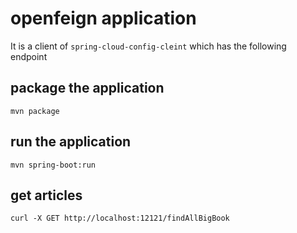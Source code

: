 # openfeign application

It is a client of `spring-cloud-config-cleint`
which has the following endpoint

## package the application
```shell
mvn package
```

## run the application
```shell
mvn spring-boot:run
```

## get articles
```shell
curl -X GET http://localhost:12121/findAllBigBook 
```